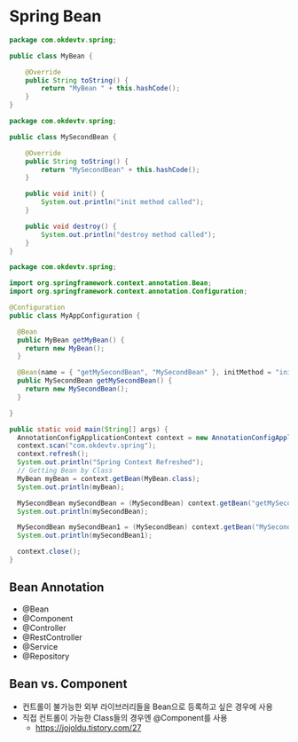# Spring Bean

```java
package com.okdevtv.spring;

public class MyBean {

	@Override
	public String toString() {
		return "MyBean " + this.hashCode();
	}
}
```

```java
package com.okdevtv.spring;

public class MySecondBean {

	@Override
	public String toString() {
		return "MySecondBean" + this.hashCode();
	}

	public void init() {
		System.out.println("init method called");
	}

	public void destroy() {
		System.out.println("destroy method called");
	}
}
```

```java
package com.okdevtv.spring;

import org.springframework.context.annotation.Bean;
import org.springframework.context.annotation.Configuration;

@Configuration
public class MyAppConfiguration {

  @Bean
  public MyBean getMyBean() {
    return new MyBean();
  }

  @Bean(name = { "getMySecondBean", "MySecondBean" }, initMethod = "init", destroyMethod = "destroy")
  public MySecondBean getMySecondBean() {
    return new MySecondBean();
  }

}
```

```java
public static void main(String[] args) {
  AnnotationConfigApplicationContext context = new AnnotationConfigApplicationContext();
  context.scan("com.okdevtv.spring");
  context.refresh();
  System.out.println("Spring Context Refreshed");
  // Getting Bean by Class
  MyBean myBean = context.getBean(MyBean.class);
  System.out.println(myBean);

  MySecondBean mySecondBean = (MySecondBean) context.getBean("getMySecondBean");
  System.out.println(mySecondBean);

  MySecondBean mySecondBean1 = (MySecondBean) context.getBean("MySecondBean");
  System.out.println(mySecondBean1);

  context.close();
}
```

## Bean Annotation
- @Bean
- @Component
- @Controller
- @RestController
- @Service
- @Repository

## Bean vs. Component
- 컨트롤이 불가능한 외부 라이브러리들을 Bean으로 등록하고 싶은 경우에 사용
- 직접 컨트롤이 가능한 Class들의 경우엔 @Component를 사용
  * https://jojoldu.tistory.com/27
